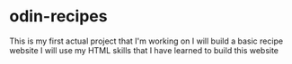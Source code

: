 # odin-recipes
This is my first actual project that I'm working on
I will build a basic recipe website
I will use my HTML skills that I have learned to build this website